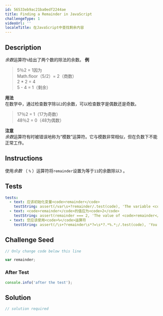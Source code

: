 ```yaml
---
id: 56533eb9ac21ba0edf2244ae
title: Finding a Remainder in JavaScript
challengeType: 1
videoUrl: ''
localeTitle: 在JavaScript中查找剩余内容
---
```


## Description
<section id="description"> <dfn>余数</dfn>运算符<code>%</code>给出了两个数的除法的余数。 <strong>例</strong> <blockquote> 5％2 = 1因为<br> Math.floor（5/2）= 2（商数） <br> 2 * 2 = 4 <br> 5  -  4 = 1（剩余） </blockquote> <strong>用法</strong> <br>在数学中，通过检查数字除以<code>2</code>的余数，可以检查数字是偶数还是奇数。 <blockquote> 17％2 = 1（17为奇数） <br> 48％2 = 0（48为偶数） </blockquote> <strong>注意</strong> <br> <dfn>余数</dfn>运算符有时被错误地称为“模数”运算符。它与模数非常相似，但在负数下不能正常工作。 </section>

## Instructions
<section id="instructions">使用<dfn>余数</dfn> （ <code>%</code> ）运算符将<code>remainder</code>设置为等于<code>11</code>的余数除以<code>3</code> 。 </section>

## Tests
<section id='tests'>

```yml
tests:
  - text: 应该初始化变量<code>remainder</code>
    testString: assert(/var\s+?remainder/.test(code), 'The variable <code>remainder</code> should be initialized');
  - text: <code>remainder</code>的值应为<code>2</code>
    testString: assert(remainder === 2, 'The value of <code>remainder</code> should be <code>2</code>');
  - text: 您应该使用<code>%</code>运算符
    testString: assert(/\s+?remainder\s*?=\s*?.*%.*;/.test(code), 'You should use the <code>%</code> operator');

```

</section>

## Challenge Seed
<section id='challengeSeed'>

<div id='js-seed'>

```js
// Only change code below this line

var remainder;

```

</div>


### After Test
<div id='js-teardown'>

```js
console.info('after the test');
```

</div>

</section>

## Solution
<section id='solution'>

```js
// solution required
```
</section>
